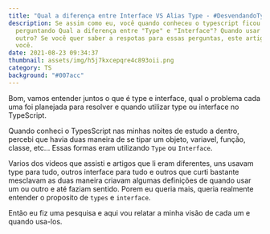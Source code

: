 ```yaml
---
title: "Qual a diferença entre Interface VS Alias Type - #DesvendandoTypescript"
description: Se assim como eu, você quando conheceu o typescript ficou se
  perguntando Qual a diferença entre "Type" e "Interface"? Quando usar um ou
  outro? Se você quer saber a respotas para essas perguntas, este artigo é para
  você.
date: 2021-08-23 09:34:37
thumbnail: assets/img/h5j7kxcepqre4c893oii.png
category: TS
background: "#007acc"
---
```

Bom, vamos entender juntos o que é type e interface, qual o problema cada uma foi planejada para resolver e quando utilizar type ou interface no TypeScript.

Quando conheci o TypesScript nas minhas noites de estudo a dentro, percebi que havia duas maneira de se tipar um objeto, variavel, função, classe, etc... Essas formas eram utilizando `Type` ou `Interface`.

Varios dos videos que assisti e artigos que li eram diferentes, uns usavam type para tudo, outros interface para tudo e outros que curti bastante mesclavam as duas maneira criavam algumas definições de quando usar um ou outro e até faziam sentido. Porem eu queria mais, queria realmente entender o proposito de `types` e `interface`. 

Então eu fiz uma pesquisa e aqui vou relatar a minha visão de cada um e quando usa-los.